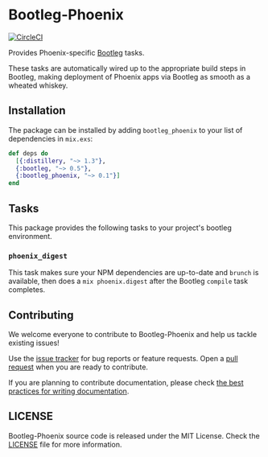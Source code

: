 # Bootleg-Phoenix

[![CircleCI](https://img.shields.io/circleci/project/github/labzero/bootleg_phoenix/master.svg)](https://circleci.com/gh/labzero/bootleg_phoenix)

Provides Phoenix-specific [Bootleg][bootleg] tasks.

These tasks are automatically wired up to the appropriate build steps in Bootleg, making deployment
of Phoenix apps via Bootleg as smooth as a wheated whiskey.

## Installation

The package can be installed by adding `bootleg_phoenix` to your list of dependencies in `mix.exs`:

```elixir
def deps do
  [{:distillery, "~> 1.3"},
  {:bootleg, "~> 0.5"},
  {:bootleg_phoenix, "~> 0.1"}]
end
```

## Tasks

This package provides the following tasks to your project's bootleg environment.

### `phoenix_digest`

This task makes sure your NPM dependencies are up-to-date and `brunch` is available, then does a
`mix phoenix.digest` after the Bootleg `compile` task completes.

## Contributing

We welcome everyone to contribute to Bootleg-Phoenix and help us tackle existing issues!

Use the [issue tracker][issues] for bug reports or feature requests.
Open a [pull request][pulls] when you are ready to contribute.

If you are planning to contribute documentation, please check
[the best practices for writing documentation][writing-docs].

## LICENSE

Bootleg-Phoenix source code is released under the MIT License.
Check the [LICENSE](LICENSE) file for more information.

  [issues]: https://github.com/labzero/bootleg_phoenix/issues
  [pulls]: https://github.com/labzero/bootleg_phoenix/pulls
  [writing-docs]: http://elixir-lang.org/docs/stable/elixir/writing-documentation.html
  [bootleg]: https://github.com/labzero/bootleg